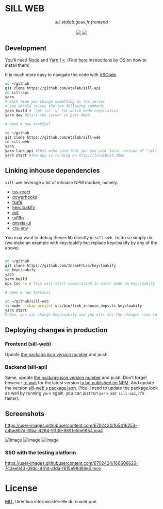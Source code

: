 # SILL WEB

<p align="center">
    <i>sill.etalab.gouv.fr frontend</i>
    <br>
    <br>
    <a href="https://github.com/etalab/sill-web/actions">
      <img src="https://github.com/etalab/sill-web/workflows/ci/badge.svg?branch=main">
    </a>
    <a href="https://github.com/etalab/sill-web/blob/main/LICENSE">
      <img src="https://img.shields.io/npm/l/sill-api">
    </a>
</p>

## Development

You'll need [Node](https://nodejs.org/) and [Yarn 1.x](https://classic.yarnpkg.com/lang/en/).
(Find [here](https://docs.gitlanding.dev/#step-by-step-guide) instructions by OS on how to install them)

It is much more easy to navigate the code with [VSCode](https://code.visualstudio.com/).

```bash
cd ~/github
git clone https://github.com/etalab/sill-api
cd sill-api
yarn
# Each time you change something on the server
# you should re-run the two following command.
yarn build # 'npx tsc -w' for watch mode compilation
yarn dev #Start the server on port 8080

# Open a new terminal

cd ~/github
git clone https://github.com/etalab/sill-web
cd sill-web
yarn
yarn link_api #This make sure that you use your local version of "sill-web" and not the latest NPM release.
yarn start #The app is running on http://localhost:3000
```

## Linking inhouse dependencies

`sill-web` leverage a lot of inhouse NPM module, namely:

-   [tss-react](https://tss-react.dev)
-   [powerhooks](https://powerhooks.dev)
-   [tsafe](https://tsafe.dev)
-   [keycloakify](https://keycloakify.dev)
-   [evt](https://evt.land)
-   [tsi18n](https://github.com/garronej/tsi18n)
-   [onyxia-ui](https://github.com/InseeFrLab/onyxia-ui)
-   [cra-env](https://github.com/etalab/cra-env)

You may want to debug theses lib directly in `sill-web`.
To do so simply do (we make an example with keycloakify but replace keycloakify by any of the above)

```bash

cd ~/github
git clone https://github.com/InseeFrLab/keycloakify
cd keycloakify
yarn
yarn build
npx tsc -w # This will start compilation in watch mode on Keycloakify

# Open a new terminal

cd ~/github/sill-web
ts-node --skip-project src/bin/link_inhouse_deps.ts keycloakify
yarn start
# Now, you can change Keycloakify and you will see the changes live in https://localhost:3000
```

## Deploying changes in production

### Frontend (sill-web)

Update [the package.json version number](https://github.com/etalab/sill-web/blob/faeeb89792ee1174fd345717a94ca6677a2adb42/package.json#L4) and push.

### Backend (sill-api)

Same, update [the package.json version number](https://github.com/etalab/sill-api/blob/77703b6ec2874792ad7d858f29b53109ee590de1/package.json#L3) and push.
Don't forget however [to wait](https://github.com/etalab/sill-api/actions) for the latest version [to be published on NPM](https://www.npmjs.com/package/sill-api).
And update the version [sill-web's package.json](https://github.com/etalab/sill-web/blob/faeeb89792ee1174fd345717a94ca6677a2adb42/package.json#L48).
(You'll need to update the package.lock as well by running `yarn` again, you can just run `yarn add sill-api`, it's faster).

## Screenshots

https://user-images.githubusercontent.com/6702424/165416253-c4be807d-6fba-4264-9330-9891e5be9f54.mp4

![image](https://user-images.githubusercontent.com/6702424/165414459-e35a01b3-cbc5-4a16-b9c0-d27aecb01e60.png)
![image](https://user-images.githubusercontent.com/6702424/165414524-851392c7-1121-4642-8524-dfa81b5068b9.png)
![image](https://user-images.githubusercontent.com/6702424/165414610-ed6ceb17-b10e-4cef-b8c4-0073a27da1d0.png)

### SSO with the testing platform

https://user-images.githubusercontent.com/6702424/166608626-7c3ee043-09dc-441d-a1da-f615e98d86e0.mov

# License

[MIT](LICENSE), Direction interministérielle du numérique.
